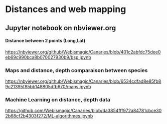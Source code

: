 # Distances and web mapping

## Jupyter notebook on nbviewer.org

#### Distance between 2 points (Long,Lat)
https://nbviewer.org/github/Webismagic/Canaries/blob/401c2abfdc75dee0eb69c990bca8b070027930b9/bsp.ipynb

### Maps and distance, depth comparaison between species

https://nbviewer.org/github/Webismagic/Canaries/blob/6534cdfad8e85fb89c21395f85bb148805dfb670/maps.ipynb

### Machine Learning on distance, depth data

https://github.com/Webismagic/Canaries/blob/da3854fff972a84781cbce302b68cf2b4303f272/ML-algorithmes.ipynb
